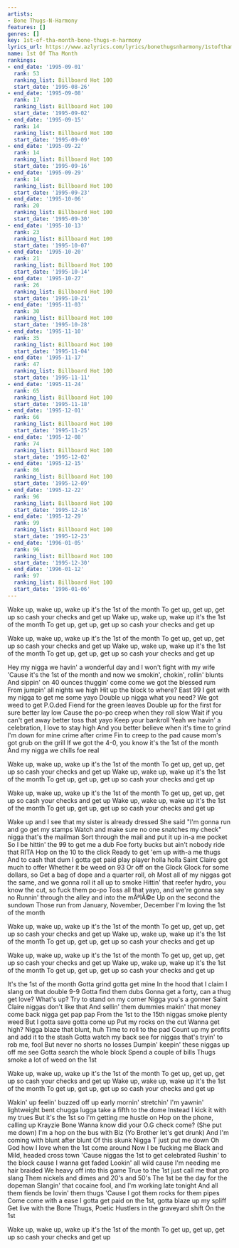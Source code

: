 ```yaml
---
artists:
- Bone Thugs-N-Harmony
features: []
genres: []
key: 1st-of-tha-month-bone-thugs-n-harmony
lyrics_url: https://www.azlyrics.com/lyrics/bonethugsnharmony/1stofthamonth.html
name: 1st Of Tha Month
rankings:
- end_date: '1995-09-01'
  rank: 53
  ranking_list: Billboard Hot 100
  start_date: '1995-08-26'
- end_date: '1995-09-08'
  rank: 17
  ranking_list: Billboard Hot 100
  start_date: '1995-09-02'
- end_date: '1995-09-15'
  rank: 14
  ranking_list: Billboard Hot 100
  start_date: '1995-09-09'
- end_date: '1995-09-22'
  rank: 14
  ranking_list: Billboard Hot 100
  start_date: '1995-09-16'
- end_date: '1995-09-29'
  rank: 14
  ranking_list: Billboard Hot 100
  start_date: '1995-09-23'
- end_date: '1995-10-06'
  rank: 20
  ranking_list: Billboard Hot 100
  start_date: '1995-09-30'
- end_date: '1995-10-13'
  rank: 23
  ranking_list: Billboard Hot 100
  start_date: '1995-10-07'
- end_date: '1995-10-20'
  rank: 21
  ranking_list: Billboard Hot 100
  start_date: '1995-10-14'
- end_date: '1995-10-27'
  rank: 26
  ranking_list: Billboard Hot 100
  start_date: '1995-10-21'
- end_date: '1995-11-03'
  rank: 30
  ranking_list: Billboard Hot 100
  start_date: '1995-10-28'
- end_date: '1995-11-10'
  rank: 35
  ranking_list: Billboard Hot 100
  start_date: '1995-11-04'
- end_date: '1995-11-17'
  rank: 47
  ranking_list: Billboard Hot 100
  start_date: '1995-11-11'
- end_date: '1995-11-24'
  rank: 65
  ranking_list: Billboard Hot 100
  start_date: '1995-11-18'
- end_date: '1995-12-01'
  rank: 66
  ranking_list: Billboard Hot 100
  start_date: '1995-11-25'
- end_date: '1995-12-08'
  rank: 74
  ranking_list: Billboard Hot 100
  start_date: '1995-12-02'
- end_date: '1995-12-15'
  rank: 86
  ranking_list: Billboard Hot 100
  start_date: '1995-12-09'
- end_date: '1995-12-22'
  rank: 96
  ranking_list: Billboard Hot 100
  start_date: '1995-12-16'
- end_date: '1995-12-29'
  rank: 99
  ranking_list: Billboard Hot 100
  start_date: '1995-12-23'
- end_date: '1996-01-05'
  rank: 96
  ranking_list: Billboard Hot 100
  start_date: '1995-12-30'
- end_date: '1996-01-12'
  rank: 97
  ranking_list: Billboard Hot 100
  start_date: '1996-01-06'
---
```





Wake up, wake up, wake up it's the 1st of the month
To get up, get up, get up so cash your checks and get up
Wake up, wake up, wake up it's the 1st of the month
To get up, get up, get up so cash your checks and get up

Wake up, wake up, wake up it's the 1st of the month
To get up, get up, get up so cash your checks and get up
Wake up, wake up, wake up it's the 1st of the month
To get up, get up, get up so cash your checks and get up


Hey my nigga we havin' a wonderful day and I won't fight with my wife
'Cause it's the 1st of the month and now we smokin', chokin', rollin' blunts
And sippin' on 40 ounces thuggin' come come we got the blessed rum
From jumpin' all nights we high
Hit up the block to where? East 99
I get with my nigga to get me some yayo
Double up nigga what you need?
We got weed to get P.O.ded
Fiend for the green leaves
Double up for the first for sure better lay low
Cause the po-po creep when they roll slow
Wait if you can't get away better toss that yayo
Keep your bankroll
Yeah we havin' a celebration, I love to stay high
And you better believe when it's time to grind
I'm down for mine crime after crime
Fin to creep to the pad cause mom's got grub on the grill
If we got the 4-0, you know it's the 1st of the month
And my nigga we chills foe real

Wake up, wake up, wake up it's the 1st of the month
To get up, get up, get up so cash your checks and get up
Wake up, wake up, wake up it's the 1st of the month
To get up, get up, get up so cash your checks and get up

Wake up, wake up, wake up it's the 1st of the month
To get up, get up, get up so cash your checks and get up
Wake up, wake up, wake up it's the 1st of the month
To get up, get up, get up so cash your checks and get up


Wake up and I see that my sister is already dressed
She said "I'm gonna run and go get my stamps
Watch and make sure no one snatches my check" nigga that's the mailman
Sort through the mail and put it up in-a me pocket
So I be hittin' the 99 to get me a dub
Foe forty bucks but ain't nobody ride that RITA
Hop on the 10 to the click
Ready to get 'em up with-a me thugs
And to cash that dum
I gotta get paid play player holla holla
Saint Claire got much to offer
Whether it be weed on 93
Or off on the Glock Glock for some dollars, so
Get a bag of dope and a quarter roll, oh
Most all of my niggas got the same, and we gonna roll it all up to smoke
Hittin' that reefer hydro, you know the cut, so fuck them po-po
Toss all that yayo, and we're gonna say no
Runnin' through the alley and into the mÃªlÃ©e
Up on the second the sundown
Those run from January, November, December I'm loving the 1st of the month

Wake up, wake up, wake up it's the 1st of the month
To get up, get up, get up so cash your checks and get up
Wake up, wake up, wake up it's the 1st of the month
To get up, get up, get up so cash your checks and get up

Wake up, wake up, wake up it's the 1st of the month
To get up, get up, get up so cash your checks and get up
Wake up, wake up, wake up it's the 1st of the month
To get up, get up, get up so cash your checks and get up


It's the 1st of the month
Gotta grind gotta get mine
In the hood that I claim
I slang on that double 9-9
Gotta find them dubs
Gonna get a forty, can a thug get love?
What's up?
Try to stand on my corner
Nigga you's a gonner Saint Claire niggas don't like that
And sellin' them dummies makin' that money come back nigga get pap pap
From the 1st to the 15th niggas smoke plenty weed
But I gotta save gotta come up
Put my rocks on the cut
Wanna get high? Nigga blaze that blunt, huh
Time to roll to the pad
Count up my profits and add it to the stash
Gotta watch my back see for niggas that's tryin' to rob me, fool
But never no shorts no losses
Dumpin' keepin' these niggas up off me see
Gotta search the whole block
Spend a couple of bills
Thugs smoke a lot of weed on the 1st

Wake up, wake up, wake up it's the 1st of the month
To get up, get up, get up so cash your checks and get up
Wake up, wake up, wake up it's the 1st of the month
To get up, get up, get up so cash your checks and get up


Wakin' up feelin' buzzed off up early mornin' stretchin'
I'm yawnin' lightweight bent chugga lugga take a fifth to the dome
Instead I kick it with my trues
But it's the 1st so I'm getting me hustle on
Hop on the phone, calling up Krayzie Bone
Wanna know did your O.G check come? (She put me down)
I'm a hop on the bus with Biz (Yo Brother let's get drunk)
And I'm coming with blunt after blunt
Of this skunk
Nigga T just put me down
Oh God how I love when the 1st come around
Now I be fucking me Black and Mild, headed cross town
'Cause niggas the 1st to get celebrated
Rushin' to the block cause I wanna get faded
Lookin' all wild cause I'm needing me hair braided
We heavy off into this game
True to the 1st just call me that pro slang
Them nickels and dimes and 20's and 50's
The 1st be the day for the dopeman
Slangin' that cocaine fool, and I'm working late tonight
And all them fiends be lovin' them thugs
'Cause I got them rocks for them pipes
Come come with a ease
I gotta get paid on the 1st, gotta blaze up my spliff
Get live with the Bone Thugs, Poetic Hustlers in the graveyard shift
On the 1st


Wake up, wake up, wake up it's the 1st of the month
To get up, get up, get up so cash your checks and get up



